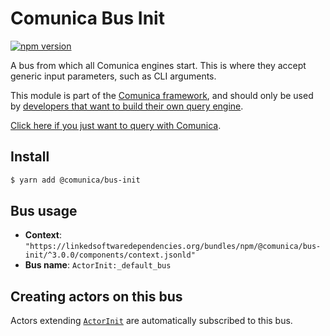 # Comunica Bus Init

[![npm version](https://badge.fury.io/js/%40comunica%2Fbus-init.svg)](https://www.npmjs.com/package/@comunica/bus-init)

A bus from which all Comunica engines start.
This is where they accept generic input parameters, such as CLI arguments.

This module is part of the [Comunica framework](https://github.com/comunica/comunica),
and should only be used by [developers that want to build their own query engine](https://comunica.dev/docs/modify/).

[Click here if you just want to query with Comunica](https://comunica.dev/docs/query/).

## Install

```bash
$ yarn add @comunica/bus-init
```

## Bus usage

* **Context**: `"https://linkedsoftwaredependencies.org/bundles/npm/@comunica/bus-init/^3.0.0/components/context.jsonld"`
* **Bus name**: `ActorInit:_default_bus`

## Creating actors on this bus

Actors extending [`ActorInit`](https://comunica.github.io/comunica/classes/_comunica_bus_init.ActorInit.html) are automatically subscribed to this bus.
